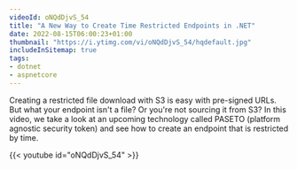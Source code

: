 ```yaml
---
videoId: oNQdDjvS_54
title: "A New Way to Create Time Restricted Endpoints in .NET"
date: 2022-08-15T06:00:23+01:00
thumbnail: "https://i.ytimg.com/vi/oNQdDjvS_54/hqdefault.jpg"
includeInSitemap: true
tags:
- dotnet
- aspnetcore
---
```


Creating a restricted file download with S3 is easy with pre-signed URLs. But what your endpoint isn't a file? Or you're not sourcing it from S3? In this video, we take a look at an upcoming technology called PASETO (platform agnostic security token) and see how to create an endpoint that is restricted by time.

<!--more-->

{{< youtube id="oNQdDjvS_54" >}}
